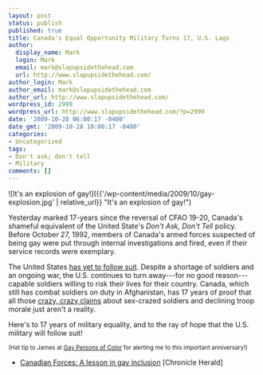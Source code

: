 ```yaml
---
layout: post
status: publish
published: true
title: Canada's Equal Opportunity Military Turns 17, U.S. Lags
author:
  display_name: Mark
  login: Mark
  email: mark@slapupsidethehead.com
  url: http://www.slapupsidethehead.com/
author_login: Mark
author_email: mark@slapupsidethehead.com
author_url: http://www.slapupsidethehead.com/
wordpress_id: 2999
wordpress_url: http://www.slapupsidethehead.com/?p=2999
date: '2009-10-28 06:00:17 -0400'
date_gmt: '2009-10-28 10:00:17 -0400'
categories:
- Uncategorized
tags:
- Don't ask; don't tell
- Military
comments: []
---
```

![It's an explosion of gay!]({{'/wp-content/media/2009/10/gay-explosion.jpg' | relative_url}} "It's an explosion of gay!")

Yesterday marked 17-years since the reversal of CFAO 19-20, Canada's shameful equivalent of the United State's _Don't Ask, Don't Tell_ policy. Before October 27, 1992, members of Canada's armed forces suspected of being gay were put through internal investigations and fired, even if their service records were exemplary.

The United States [has yet to follow suit](http://www.slapupsidethehead.com/2009/06/us-government-stalls-on-dont-ask-dont-tell/ "They're always a little slower than Canada---but we love you guys anyway!"). Despite a shortage of soldiers and an ongoing war, the U.S. continues to turn away---for no good reason---capable soldiers willing to risk their lives for their country. Canada, which still has combat soldiers on duty in Afghanistan, has 17 years of proof that all those [crazy, crazy claims](http://www.slapupsidethehead.com/2009/01/blog-dredging-gays-join-millitary-for-sex/ "Hey, I know this place PACKED with guys!") about sex-crazed soldiers and declining troop morale just aren't a reality.

Here's to 17 years of military equality, and to the ray of hope that the U.S. military will follow suit!

<small>(Hat tip to James at <a title="Super post on a super blog!" href="http://gay-persons-of-color.blogspot.com/2009/10/equality-turns-17-in-canadian-military.html">Gay Persons of Color</a> for alerting me to this important anniversary!)</small>

- [Canadian Forces: A lesson in gay inclusion](http://thechronicleherald.ca/Canada/1149013.html) [Chronicle Herald]
